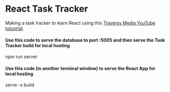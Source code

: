 # React Task Tracker

Making a task tracker to learn React using this [Traversy Media YouTube tutuorial](https://www.youtube.com/watch?v=w7ejDZ8SWv8).

#### Use this code to serve the database to port :5005 and then serve the Task Tracker build for local hosting
npm run server

#### Use this code (in another terminal window) to serve the React App for local hosting
serve -s build